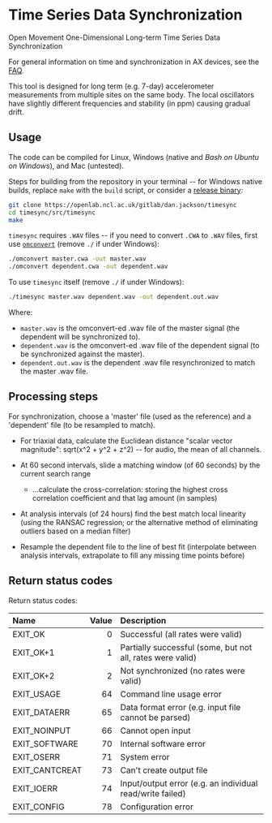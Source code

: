 # Time Series Data Synchronization

Open Movement One-Dimensional Long-term Time Series Data Synchronization

For general information on time and synchronization in AX devices, see the [FAQ](https://github.com/digitalinteraction/openmovement/blob/master/Docs/ax3/ax3-faq.md#synchronizing-data-between-devices-or-with-other-devices).

This tool is designed for long term (e.g. 7-day) accelerometer measurements from multiple sites on the same body.  The local oscillators have slightly different frequencies and stability (in ppm) causing gradual drift.

## Usage

The code can be compiled for Linux, Windows (native and *Bash on Ubuntu on Windows*), and Mac (untested).  

Steps for building from the repository in your terminal -- for Windows native builds, replace `make` with the `build` script, or consider a [release binary](https://github.com/digitalinteraction/timesync/releases/):

```bash
git clone https://openlab.ncl.ac.uk/gitlab/dan.jackson/timesync
cd timesync/src/timesync
make
```

<!--
Alternatively, on Linux or Mac (*XCode* required), you can use this single line command to build a `timesync` binary in the current directory:

```bash
mkdir timesync.build; curl https://openlab.ncl.ac.uk/gitlab/dan.jackson/timesync/repository/master/archive.zip -o timesync.build/archive.zip; unzip timesync.build/archive.zip -d timesync.build; make -C timesync.build/timesync-*/src/timesync && cp timesync.build/timesync-*/src/timesync/timesync .
```
-->

`timesync` requires `.WAV` files -- if you need to convert `.CWA` to `.WAV` files, first use [`omconvert`](https://github.com/digitalinteraction/omconvert/) (remove `./` if under Windows):

```bash
./omconvert master.cwa -out master.wav
./omconvert dependent.cwa -out dependent.wav
```

To use `timesync` itself (remove `./` if under Windows):

```bash
./timesync master.wav dependent.wav -out dependent.out.wav
```

Where:
* `master.wav` is the omconvert-ed .wav file of the master signal (the dependent will be synchronized to).
* `dependent.wav` is the omconvert-ed .wav file of the dependent signal (to be synchronized against the master).
* `dependent.out.wav` is the dependent .wav file resynchronized to match the master .wav file.


## Processing steps

For synchronization, choose a 'master' file (used as the reference) and a 'dependent' file (to be resampled to match).

* For triaxial data, calculate the Euclidean distance "scalar vector magnitude": sqrt(x^2 + y^2 + z^2) -- for audio, the mean of all channels.

* At 60 second intervals, slide a matching window (of 60 seconds) by the current search range

  * ...calculate the cross-correlation: storing the highest cross correlation coefficient and that lag amount (in samples)

* At analysis intervals (of 24 hours) find the best match local linearity (using the RANSAC regression; or the alternative method of eliminating outliers based on a median filter)

* Resample the dependent file to the line of best fit (interpolate between analysis intervals, extrapolate to fill any missing time points before)


## Return status codes

Return status codes:

| Name            | Value | Description                                                |
|:----------------|------:|:-----------------------------------------------------------|
| EXIT_OK         |     0 | Successful (all rates were valid)                          |
| EXIT_OK+1       |     1 | Partially successful (some, but not all, rates were valid) |
| EXIT_OK+2       |     2 | Not synchronized (no rates were valid)                     |
| EXIT_USAGE      |    64 | Command line usage error                                   |
| EXIT_DATAERR    |    65 | Data format error (e.g. input file cannot be parsed)       |
| EXIT_NOINPUT    |    66 | Cannot open input                                          |
| EXIT_SOFTWARE   |    70 | Internal software error                                    |
| EXIT_OSERR      |    71 | System error                                               |
| EXIT_CANTCREAT  |    73 | Can't create output file                                   |
| EXIT_IOERR      |    74 | Input/output error (e.g. an individual read/write failed)  |
| EXIT_CONFIG     |    78 | Configuration error                                        |


<!--
The minute-by-minute maximum correlation between the input files is calculated, with the lag: the time difference for that maximum correlation.  

For every 24-hour interval, a RANSAC regression is applied to find the best linear fit for clock offset and drift, but this is only valid when the conditions are met: at least 2% (analysisMinimumPointsProportion) of epochs must be considered then, based on the linear fit, at least 10% (analysisMinimumRangeProportion) of the points must be within range, where the range is defined as within 100ms (analysisMaxTime) of the line of best fit.

A return status of "2" means that none of these analyses produced a result that satisfied these conditions.  In other words, based on these parameters, it could not correct for clock offset or drift.
-->
